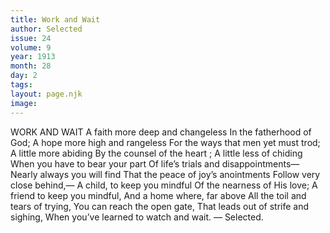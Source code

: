 ```yaml
---
title: Work and Wait
author: Selected
issue: 24
volume: 9
year: 1913
month: 28
day: 2
tags:
layout: page.njk
image:
---
```

WORK AND WAIT    A faith more deep and changeless In the fatherhood of God; A hope more high and rangeless For the ways that men yet must trod; A little more abiding By the counsel of the heart ; A little less of chiding When you have to bear your part Of life’s trials and disappointments— Nearly always you will find That the peace of joy’s anointments Follow very close behind,— A child, to keep you mindful Of the nearness of His love; A friend to keep you mindful, And a home where, far above All the toil and tears of trying, You can reach the open gate, That leads out of strife and sighing, When you’ve learned to watch and wait. — Selected. 
